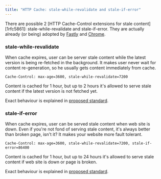 ```yaml
---
title: "HTTP Cache: stale-while-revalidate and stale-if-error"
---
```


There are possible 2 [HTTP Cache-Control extensions for stale content][1rfc5861]:
stale-while-revalidate and stale-if-error. They are actually already (or being)
adopted by [Fastly][fastly] and [Chrome](chrome).

### stale-while-revalidate

When cache expires, user can be server stale content while the latest version is being
re-fetched in the background. It makes user never wait for content re-generation, so he
usually gets content immediately from cache.

    Cache-Control: max-age=3600, stale-while-revalidate=7200

Content is cached for 1 hour, but up to 2 hours it's allowed to serve stale content
if the latest version is not fetched yet.

Exact behaviour is explained in [proposed standard](http://tools.ietf.org/html/rfc5861#section-3).

### stale-if-error

When cache expires, user can be served stale content when web site is down. Even if
you're not fond of serving stale content, it's always better than broken page, isn't it?
It makes your website more fault tolerant.

    Cache-Control: max-age=3600, stale-while-revalidate=7200, stale-if-error=86400

Content is cached for 1 hour, but up to 24 hours it's allowed to serve stale content
if web site is down or page is broken.

Exact behaviour is explained in [proposed standard](http://tools.ietf.org/html/rfc5861#section-4).


[rfc5861]: http://tools.ietf.org/html/rfc5861
[fastly]: http://www.fastly.com/blog/stale-while-revalidate/
[chrome]: https://code.google.com/p/chromium/issues/detail?id=348877
